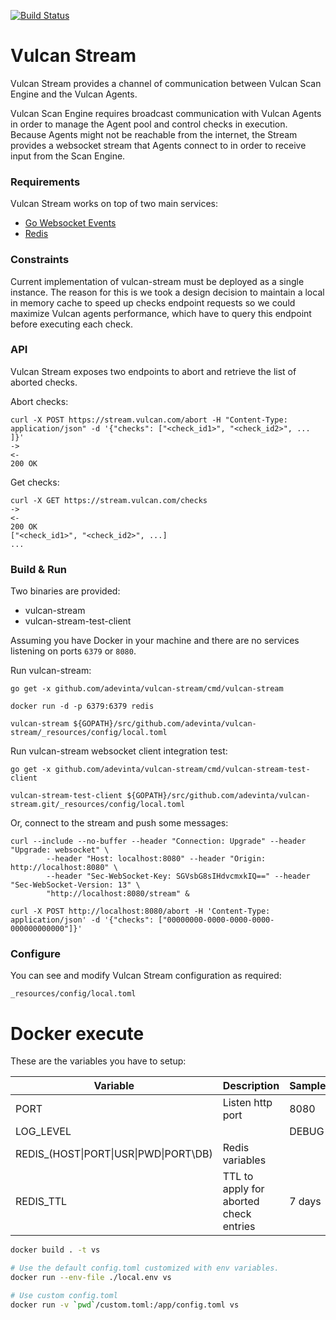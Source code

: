 [![Build Status](https://travis-ci.org/adevinta/vulcan-stream.svg?branch=master)](https://travis-ci.org/adevinta/vulcan-stream)

# Vulcan Stream

Vulcan Stream provides a channel of communication between Vulcan Scan Engine and the Vulcan Agents.

Vulcan Scan Engine requires broadcast communication with Vulcan Agents in order to manage the Agent pool and control checks in execution. Because Agents might not be reachable from the internet, the Stream provides a websocket stream that Agents connect to in order to receive input from the Scan Engine.

### Requirements
Vulcan Stream works on top of two main services:
- [Go Websocket Events](https://github.com/danfaizer/gowse)
- [Redis](https://redis.io/)

### Constraints
Current implementation of vulcan-stream must be deployed as a single instance.
The reason for this is we took a design decision to maintain a local in memory cache to speed up checks endpoint requests so we could maximize Vulcan agents performance, which have to query this endpoint before executing each check.

### API
Vulcan Stream exposes two endpoints to abort and retrieve the list of aborted checks.

Abort checks:
```
curl -X POST https://stream.vulcan.com/abort -H "Content-Type: application/json" -d '{"checks": ["<check_id1>", "<check_id2>", ... ]}'
->
<-
200 OK
```

Get checks:
```
curl -X GET https://stream.vulcan.com/checks
->
<-
200 OK 
["<check_id1>", "<check_id2>", ...]
...
```

### Build & Run

Two binaries are provided:
- vulcan-stream
- vulcan-stream-test-client

Assuming you have Docker in your machine and there are no services listening on ports `6379` or `8080`.

Run vulcan-stream:

```
go get -x github.com/adevinta/vulcan-stream/cmd/vulcan-stream

docker run -d -p 6379:6379 redis

vulcan-stream ${GOPATH}/src/github.com/adevinta/vulcan-stream/_resources/config/local.toml
```

Run vulcan-stream websocket client integration test:

```
go get -x github.com/adevinta/vulcan-stream/cmd/vulcan-stream-test-client

vulcan-stream-test-client ${GOPATH}/src/github.com/adevinta/vulcan-stream.git/_resources/config/local.toml
```

Or, connect to the stream and push some messages:

```
curl --include --no-buffer --header "Connection: Upgrade" --header "Upgrade: websocket" \
        --header "Host: localhost:8080" --header "Origin: http://localhost:8080" \
        --header "Sec-WebSocket-Key: SGVsbG8sIHdvcmxkIQ==" --header "Sec-WebSocket-Version: 13" \
        "http://localhost:8080/stream" &

curl -X POST http://localhost:8080/abort -H 'Content-Type: application/json' -d '{"checks": ["00000000-0000-0000-0000-000000000000"]}'
```

### Configure

You can see and modify Vulcan Stream configuration as required:

`_resources/config/local.toml`


# Docker execute

These are the variables you have to setup:

|Variable|Description|Sample|
|---|---|---|
|PORT|Listen http port|8080|
|LOG_LEVEL||DEBUG|
|REDIS_(HOST\|PORT\|USR\|PWD\|PORT\DB)|Redis variables||
|REDIS_TTL|TTL to apply for aborted check entries|7 days|

```bash
docker build . -t vs

# Use the default config.toml customized with env variables.
docker run --env-file ./local.env vs

# Use custom config.toml
docker run -v `pwd`/custom.toml:/app/config.toml vs
```
